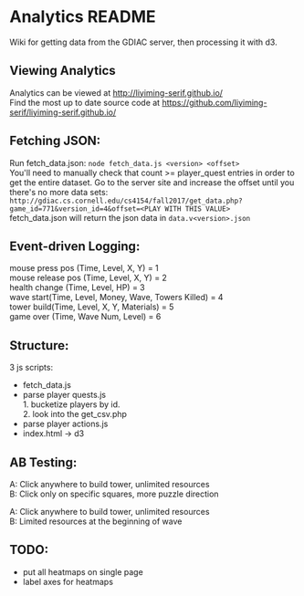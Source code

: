 Analytics README  
================  
Wiki for getting data from the GDIAC server, then processing it with d3.  
  
Viewing Analytics
-----------------
Analytics can be viewed at http://liyiming-serif.github.io/  
Find the most up to date source code at https://github.com/liyiming-serif/liyiming-serif.github.io/

Fetching JSON:
--------------
Run fetch_data.json: `node fetch_data.js <version> <offset>`  
You'll need to manually check that count >= player_quest entries in order to get the entire dataset. Go to the server site and increase the offset until you there's no more data sets: `http://gdiac.cs.cornell.edu/cs4154/fall2017/get_data.php?game_id=771&version_id=4&offset=<PLAY WITH THIS VALUE>`  
fetch_data.json will return the json data in `data.v<version>.json`  
  
Event-driven Logging:  
---------------------  
mouse press pos (Time, Level, X, Y) = 1  
mouse release pos (Time, Level, X, Y) = 2  
health change (Time, Level, HP) = 3  
wave start(Time, Level, Money, Wave, Towers Killed) = 4  
tower build(Time, Level, X, Y, Materials) = 5  
game over (Time, Wave Num, Level) = 6  

Structure:
----------
3 js scripts:  
*   fetch_data.js
*   parse player quests.js  
        1.  bucketize players by id.  
        2.  look into the get_csv.php  
*   parse player actions.js
*   index.html -> d3

AB Testing:  
-----------  
A: Click anywhere to build tower, unlimited resources  
B: Click only on specific squares, more puzzle direction  
  
A: Click anywhere to build tower, unlimited resources  
B: Limited resources at the beginning of wave  
  
TODO:  
-----  
*   put all heatmaps on single page
*   label axes for heatmaps
